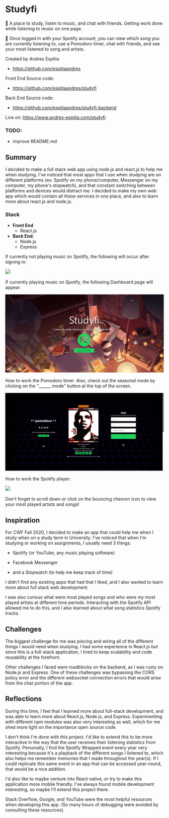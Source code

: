 # Studyfi

:musical_note: A place to study, listen to music, and chat with friends. Getting work done while listening to music on one page.
  
:musical_keyboard: Once logged in with your Spotify account, you can view which song you are currently listening to, use a Pomodoro timer, chat with friends, and see your most listened to song and artists.


Created by Andres Espitia
- https://github.com/espitiaandres

Front End Source code:
- https://github.com/espitiaandres/studyfi

Back End Source code:
- https://github.com/espitiaandres/studyfi-backend

Live on: https://www.andres-espitia.com/studyfi


### TODO:

- improve README.md


## Summary

I decided to make a full stack web app using node.js and react.js to help me when studying. I've noticed that most apps that I use when studying are on different platforms (ex: Spotify on my phone/computer, Messenger on my computer, my phone's stopwatch), and that constant switching between platforms and devices would distract me. I decided to make my own web app which would contain all these services in one place, and also to learn more about react.js and node.js.


### Stack
- **Front End**
  - React.js
 - **Back End**: 
    - Node.js
    - Express
 

If currently not playing music on Spotify, the following will occur after signing in:

![](src/images/Documentation/NotFoundPage.gif)


If currently playing music on Spotify, the following Dashboard page will appear.

![](src/images/Documentation/LandingPage.gif)


How to work the Pomodoro timer. Also, check out the seasonal mode by clicking on the "______ mode" button at the top of the screen.

![](src/images/Documentation/Pomodoro.gif)


How to work the Spotify player:

![](src/images/Documentation/Player.gif)


Don't forget to scroll down or click on the bouncing chevron icon to view your most played artists and songs!


## Inspiration

For CWF Fall 2020, I decided to make an app that could help me when I study when on a study term in University. I've noticed that when I'm studying or working on assignments, I usually need 3 things:

- Spotify (or YouTube, any music playing software)

- Facebook Messenger

- and a Stopwatch (to help me keep track of time)

I didn't find any existing apps that had that I liked, and I also wanted to learn more about full stack web development.

I was also curious what were most played songs and who were my most played artists at different time periods. Interacting with the Spotify API allowed me to do this, and I also learned about what song statistics Spotify tracks.

<!-- 
- add chat functionality (added on September 5, 2020)

- removed cors policy error ('http://localhost:3000' has been blocked by CORS policy: No 'Access-Control-Allow-Origin' header is present on the requested resource), and the 503 websocket connection error.

- add user disconnect functionality with proper routing
-->
  


## Challenges

The biggest challenge for me was piecing and wiring all of the different things I would need when studying. I had some experience in React.js but since this is a full-stack application, I tried to keep scalability and code reusability at the forefront. 

Other challenges I faced were roadblocks on the backend, as I was rusty on Node.js and Express. One of these challenges was bypassing the CORS policy error and the different websocket connection errors that would arise from the chat portion of the app.
 


## Reflections

During this time, I feel that I learned more about full-stack development, and was able to learn more about React.js, Node.js, and Express. Experimenting with different npm modules was also very interesting as well, which for me shed more light on the importance open source code.

I don't think I'm done with this project. I'd like to extend this to be more interactive in the way that the user receives their listening statistics from Spotify. Personally, I find the Spotify Wrapped event every year very interesting because it's a playback of the different songs I listened to, which also helps me remember memories that I made throughout the year(s). If I could replicate this same event in an app that can be accessed year-round, that would be a nice addition.

I'd also like to maybe venture into React native, or try to make this application more mobile friendly. I've always found mobile development interesting, so maybe I'll extend this project there.

Stack Overflow, Google, and YouTube were the most helpful resources when developing this app. (So many hours of debugging were avoided by consulting these resources).
